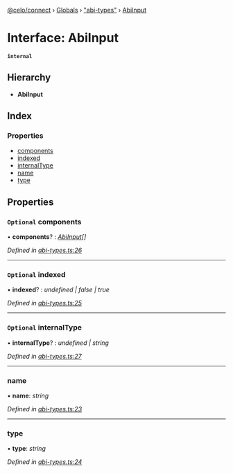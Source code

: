 [@celo/connect](../README.md) › [Globals](../globals.md) › ["abi-types"](../modules/_abi_types_.md) › [AbiInput](_abi_types_.abiinput.md)

# Interface: AbiInput

**`internal`** 

## Hierarchy

* **AbiInput**

## Index

### Properties

* [components](_abi_types_.abiinput.md#optional-components)
* [indexed](_abi_types_.abiinput.md#optional-indexed)
* [internalType](_abi_types_.abiinput.md#optional-internaltype)
* [name](_abi_types_.abiinput.md#name)
* [type](_abi_types_.abiinput.md#type)

## Properties

### `Optional` components

• **components**? : *[AbiInput](_abi_types_.abiinput.md)[]*

*Defined in [abi-types.ts:26](https://github.com/celo-org/celo-monorepo/blob/master/packages/sdk/connect/src/abi-types.ts#L26)*

___

### `Optional` indexed

• **indexed**? : *undefined | false | true*

*Defined in [abi-types.ts:25](https://github.com/celo-org/celo-monorepo/blob/master/packages/sdk/connect/src/abi-types.ts#L25)*

___

### `Optional` internalType

• **internalType**? : *undefined | string*

*Defined in [abi-types.ts:27](https://github.com/celo-org/celo-monorepo/blob/master/packages/sdk/connect/src/abi-types.ts#L27)*

___

###  name

• **name**: *string*

*Defined in [abi-types.ts:23](https://github.com/celo-org/celo-monorepo/blob/master/packages/sdk/connect/src/abi-types.ts#L23)*

___

###  type

• **type**: *string*

*Defined in [abi-types.ts:24](https://github.com/celo-org/celo-monorepo/blob/master/packages/sdk/connect/src/abi-types.ts#L24)*
